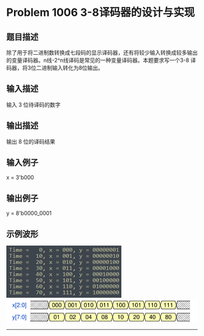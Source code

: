 # Problem 1006 3-8译码器的设计与实现

## 题目描述
除了用于将二进制数转换成七段码的显示译码器，还有将较少输入转换成较多输出的变量译码器。n线-2^n线译码是常见的一种变量译码器。本题要求写一个3-8 译码器，将3位二进制输入转化为8位输出。

## 输入描述
输入 3 位待译码的数字

## 输出描述
输出 8 位的译码结果

## 输入例子
x = 3'b000

## 输出例子
y = 8'b0000_0001

## 示例波形
![Problem 1006 3-8译码器的控制台输出][console]
![Problem 1006 3-8译码器的波形示意][wave]

----------
[console]:./problem-1006-dec3_8-console.png "Problem 1006 3-8译码器的控制台输出"
[wave]:./problem-1006-dec3_8-wave.svg "Problem 1006 3-8译码器的波形示意"
